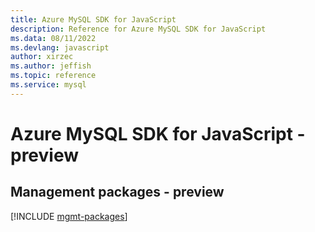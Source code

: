 ```yaml
---
title: Azure MySQL SDK for JavaScript
description: Reference for Azure MySQL SDK for JavaScript
ms.data: 08/11/2022
ms.devlang: javascript
author: xirzec
ms.author: jeffish
ms.topic: reference
ms.service: mysql
---
```

# Azure MySQL SDK for JavaScript - preview

## Management packages - preview
[!INCLUDE [mgmt-packages](mysql-mgmt-index.md)]